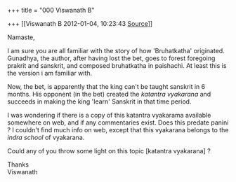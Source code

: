 +++
title = "000 Viswanath B"

+++
[[Viswanath B	2012-01-04, 10:23:43 [Source](https://groups.google.com/g/samskrita/c/y39T74B6vmg)]]



Namaste,  
  
I am sure you are all familiar with the story of how 'Bruhatkatha' originated. Gunadhya, the author, after having lost the bet, goes to forest foregoing prakrit and sanskrit, and composed bruhatkatha in paishachi. At least this is the version i am familiar with.  
  
Now, the bet, is apparently that the king can't be taught sanskrit in 6 months. His opponent (in the bet) created the *katantra vyakarana* and succeeds in making the king 'learn' Sanskrit in that time period.  
  
I was wondering if there is a copy of this katantra vyakarama available somewhere on web, and if any commentaries exist. Does this predate panini ? I couldn't find much info on web, except that this vyakarana belongs to the *indra school* of vyakarana.  
  
Could any of you throw some light on this topic \[katantra vyakarana\] ?  
  
Thanks  
Viswanath  

